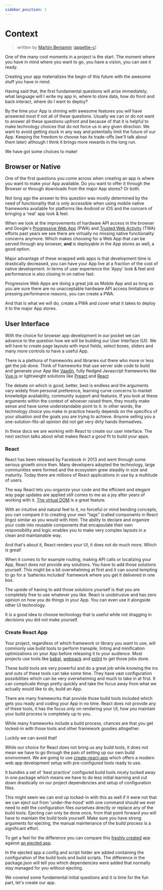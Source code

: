 ```yaml
---
sidebar_position: 1
---
```


# Context

> written by [Martijn Benjamin](https://www.linkedin.com/in/martijn-benjamin/) ([appeltje-c](https://github.com/appeltje-c))

One of the many cool moments in a project is the start. The moment where you have
in mind where you want to go, you have a vision, you can see it ready.

Creating your app materializes the begin of this future with the awesome stuff
you have in mind.

Having said that, the first fundamental questions will arise immediately; what
language will I write my app in, where to store data, how do front and back
interact, where do I want to deploy?

By the time your App is shining with awesome features you will have answered most
if not all of these questions. Usually we can or do not want to answer all these
questions upfront and because of that it is helpful to make technology choices that
do not force us in any given direction. We want to avoid getting stuck in any way
and potentially limit the future of our App. Keeping the freedom to choose has its
trade-offs (we'll talk about them later) although I think it brings more rewards
in the long run.

We have got some choices to make!

## Browser or Native

One of the first questions you come across when creating an app is where you want
to make your App available. Do you want to offer it through the Browser or through
downloads from the major App stores? Or both.

Not long ago the answer to this question was mostly determined by the need of
functionality that is only accessible when using mobile native frameworks available
for platforms like Android or iOS and the concern of bringing a 'real' app look &
feel.

When we look at the improvements of hardware API access in the browser and Google's
[Progressive Web App](https://web.dev/learn/pwa/welcome) (PWA)
and [Trusted Web Activity](https://developer.chrome.com/docs/android/trusted-web-activity)
(TWA) efforts past years we see there are virtually no missing native functionality
concerns anymore. Which makes choosing for a Web App that can be served through any
browser, **and** is deployable in the App stores as well, a good option.

Major advantage of these wrapped web apps is that development time is drastically
decreased, you can have your App live at a fraction of the cost of native development.
In terms of user experience the 'Appy' look & feel and performance is also closing
in on native fast.

Progressive Web Apps are doing a great job as Mobile App and as long as you are sure
there are no unacceptable hardware API access limitations or pressing performance
reasons, you can create a PWA.

And that is what we will do, create a PWA and cover what it takes to deploy it to
the major App stores.

## User Interface

With the choice for browser app development in our pocket we can advance to the
question how we will be building our User Interface (UI). We will have to create
page layouts with input fields, select boxes, sliders and many more controls to
have a useful App.

There is a plethora of frameworks and libraries out there who more or less get
the job done. Think of frameworks that use server side code to build and generate
your App like [Vaadin](https://vaadin.com/), fully fledged Javascript frameworks
like [Vue.js](https://vuejs.org) or lightweight solutions like [Preact](https://preactjs.com/)
and [React](https://react.dev)

The debate on which is good, better, best is endless and the arguments vary widely
from personal preference, learning curve concerns to market knowledge availability,
community support and features. If you look at these arguments within the context
of whoever raised them, they mostly make sense and have some understandable point
to it. In other words, the technology choice you make in practice heavily depends
on the specifics of your situation and the goals you are trying to achieve.
Anyone selling you a one-solution-fits-all opinion did not get very dirty hands themselves.

In these docs we are working with React to create our user interface.
The next section talks about what makes React a good fit to build your apps.

### React

React has been released by Facebook in 2013 and went through some serious growth
since then. Many developers adopted the technology, large communities were formed
and the ecosystem grew steadily in size and maturity. Today there are millions of
React applications in use by a multitude of users.

The way React lets you organize your code and the efficient and elegant way page
updates are applied still comes to me as a joy after years of working with it.
[The virtual DOM](https://www.codecademy.com/article/react-virtual-dom) is a great
feature.

With an intuitive and natural feel to it, no forceful or mind bending concepts,
you can compare it to creating your own "tags" (called components in React lingo)
similar as you would with html. The ability to declare and organize your code into
reusable components that encapsulate their own responsibility and logic enables
you to make very complex layouts in a clean and maintainable way.

And that's about it, React renders your UI, it does not do much more. Which is great!

When it comes to for example routing, making API calls or localizing your App, React
does not provide any solutions. You have to add those solutions yourself. This might
be a bit overwhelming at first and it can sound tempting to go for a 'batteries included'
framework where you get it delivered in one box.

The upside of having to add those solutions yourself is that you are completely free
to use whatever you like. React is unobtrusive and has zero opinion on how you do
things in your App. You can even use it alongside other UI technology.

It is a good idea to choose technology that is useful while not dragging in
decisions you did not make yourself.

### Create React App

Your project, regardless of which framework or library you want to use, will commonly
use build tools to perform transpile, linting and minification optimizations on your
App before releasing it to your audience.
Most projects use tools like [babel](https://babeljs.io/), [webpack](https://webpack.js.org/)
and [eslint](https://eslint.org/) to get those jobs done.

These build tools are very powerful and do a great job while knowing the ins and
outs of these tools can take some time. They have vast configuration possibilities
which can be very overwhelming and much to take in at first. It can complicate
things pretty quickly and take the focus away from what we actually would like
to do, build an App.

There are many frameworks that provide those build tools included which gets you
ready and coding your App in no time. React does not provide any of these tools,
it has the focus only on rendering your UI, how you maintain your build process
is completely up to you.

While many frameworks include a build process, chances are that you get locked-in
with those tools and other framework goodies altogether.

Luckily we can avoid that!

While our choice for React does not bring us any build tools, it does not mean we
have to go through the pain of setting up our own build environment. We are going
to use [create-react-app](https://create-react-app.dev) which offers a modern web
app development setup with pre-configured tools ready to use.

It bundles a set of 'best practice' configured build tools nicely tucked away in
one package which means we have to do less initial learning and cut down
drastically on our project dependencies and setup of configuration files.

This might seem we can end up locked-in with this as well if it were not that we
can eject out from 'under-the-hood' with one command should we ever need to edit
the configuration files ourselves directly or replace any of the build tools.
Ejecting can only be done once, from that point forward you will have to maintain
the build tools yourself. Make sure you have strong arguments for ejecting, the
manual maintenance of the build process is a significant effort.

To get a feel for the difference you can compare this [freshly created](https://github.com/appeltje-c/starter-app/tree/02-starting-your-app)
app against [an ejected app](https://github.com/appeltje-c/starter-app/tree/02-starting-you-app-ejected).

In the ejected app a config and script folder are added containing the configuration
of the build tools and build scripts. The difference in the package.json will tell
you which dependencies were added that normally stay managed for you without ejecting.

We covered some fundamental initial questions and it is time for the fun part,
let's create our app.
